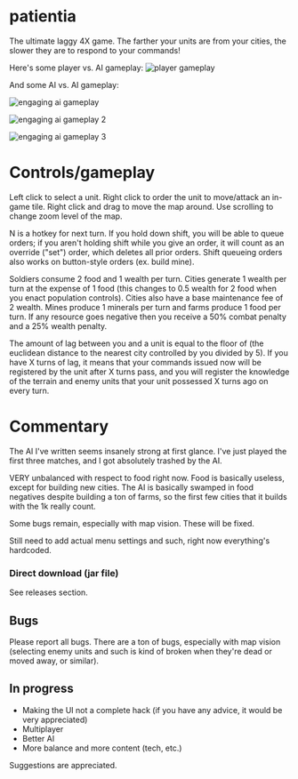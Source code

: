 patientia
=======

The ultimate laggy 4X game. The farther your units are from your cities, the slower they are to respond to your commands!

Here's some player vs. AI gameplay:
![player gameplay](https://i.imgur.com/Cd5lOWM.png)

And some AI vs. AI gameplay:

![engaging ai gameplay](https://i.imgur.com/ll8KlKs.png)

![engaging ai gameplay 2](https://i.imgur.com/R5f1y74.png)

![engaging ai gameplay 3](https://i.imgur.com/aSmp7YZ.png)


# Controls/gameplay
Left click to select a unit. Right click to order the unit to move/attack an in-game tile. Right click and drag to move the map around. Use scrolling to change zoom level of the map. 

N is a hotkey for next turn. If you hold down shift, you will be able to queue orders; if you aren't holding shift while you give an order, it will count as an override ("set") order, which deletes all prior orders. Shift queueing orders also works on button-style orders (ex. build mine). 

Soldiers consume 2 food and 1 wealth per turn. Cities generate 1 wealth per turn at the expense of 1 food (this changes to 0.5 wealth for 2 food when you enact population controls). Cities also have a base maintenance fee of 2 wealth. Mines produce 1 minerals per turn and farms produce 1 food per turn. If any resource goes negative then you receive a 50% combat penalty and a 25% wealth penalty. 

The amount of lag between you and a unit is equal to the floor of (the euclidean distance to the nearest city controlled by you divided by 5). If you have X turns of lag, it means that your commands issued now will be registered by the unit after X turns pass, and you will register the knowledge of the terrain and enemy units that your unit possessed X turns ago on every turn.

# Commentary
The AI I've written seems insanely strong at first glance. I've just played the first three matches, and I got absolutely trashed by the AI.

VERY unbalanced with respect to food right now. Food is basically useless, except for building new cities. The AI is basically swamped in food negatives despite building a ton of farms, so the first few cities that it builds with the 1k really count.

Some bugs remain, especially with map vision. These will be fixed.

Still need to add actual menu settings and such, right now everything's hardcoded.


### Direct download (jar file)
See releases section.

## Bugs
Please report all bugs. There are a ton of bugs, especially with map vision (selecting enemy units and such is kind of broken when they're dead or moved away, or similar).

## In progress
- Making the UI not a complete hack (if you have any advice, it would be very appreciated)
- Multiplayer
- Better AI
- More balance and more content (tech, etc.)

Suggestions are appreciated.
